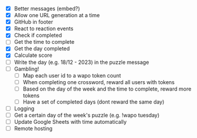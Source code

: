 - [X] Better messages (embed?)
- [X] Allow one URL generation at a time
- [X] GitHub in footer
- [X] React to reaction events
- [X] Check if completed
- [ ] Get the time to complete
- [X] Get the day completed
- [X] Calculate score
- [ ] Write the day (e.g. 18/12 - 2023) in the puzzle message
- [ ] Gambling!
    - [ ] Map each user id to a wapo token count
    - [ ] When completing one crossword, reward all users with tokens
    - [ ] Based on the day of the week and the time to complete, reward more tokens
    - [ ] Have a set of completed days (dont reward the same day)
- [ ] Logging
- [ ] Get a certain day of the week's puzzle (e.g. !wapo tuesday)
- [ ] Update Google Sheets with time automatically
- [ ] Remote hosting
